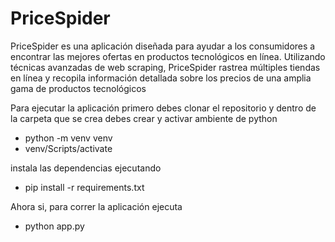 # PriceSpider
PriceSpider es una aplicación diseñada para ayudar a los consumidores a encontrar las mejores ofertas en productos tecnológicos en línea. Utilizando técnicas avanzadas de web scraping, PriceSpider rastrea múltiples tiendas en línea y recopila información detallada sobre los precios de una amplia gama de productos tecnológicos

Para ejecutar la aplicación primero debes clonar el repositorio y dentro de la carpeta que se crea debes crear y activar ambiente de python

<ul>
<li>python -m venv venv</li>
<li>venv/Scripts/activate</li>
</ul>

instala las dependencias ejecutando

<ul>
<li>pip install -r requirements.txt</li>
</ul>

Ahora si, para correr la aplicación ejecuta 

<ul>
<li>python app.py</li>
</ul>

